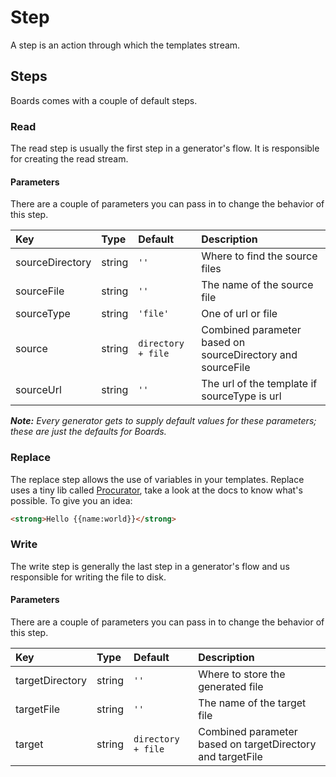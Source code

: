 # Step
A step is an action through which the templates stream.

## Steps
Boards comes with a couple of default steps.

### Read
The read step is usually the first step in a generator's flow. It is responsible for creating the read stream.

#### Parameters
There are a couple of parameters you can pass in to change the behavior of this step.

|  Key          | Type  | Default | Description |
|:--------------|:------|:--------|:------------|
| sourceDirectory | string | `''` | Where to find the source files |
| sourceFile | string | `''` | The name of the source file |
| sourceType | string | `'file'` | One of url or file |
| source | string | `directory + file` | Combined parameter based on sourceDirectory and sourceFile |
| sourceUrl | string | `''` | The url of the template if sourceType is url |

_**Note:** Every generator gets to supply default values for these parameters; these are just the defaults for Boards._

### Replace
The replace step allows the use of variables in your templates.
Replace uses a tiny lib called [Procurator](https://github.com/SpoonX/procurator), take a look at the docs to know what's possible.
To give you an idea:

```html
<strong>Hello {{name:world}}</strong>
```

### Write
The write step is generally the last step in a generator's flow and us responsible for writing the file to disk.

#### Parameters
There are a couple of parameters you can pass in to change the behavior of this step.

|  Key          | Type  | Default | Description |
|:--------------|:------|:--------|:------------|
| targetDirectory | string | `''` | Where to store the generated file |
| targetFile | string | `''` | The name of the target file |
| target | string | `directory + file` | Combined parameter based on targetDirectory and targetFile |
